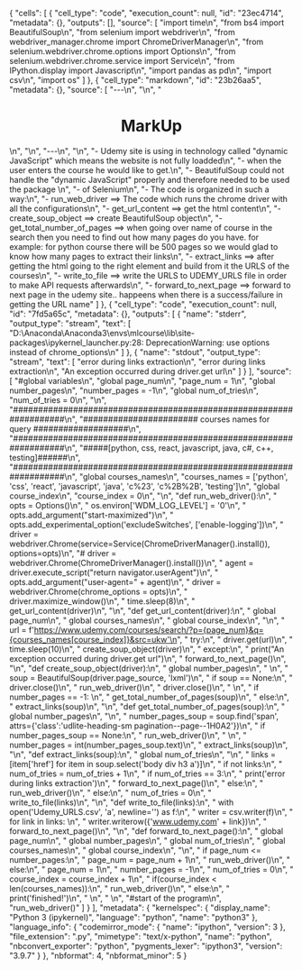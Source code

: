 {
 "cells": [
  {
   "cell_type": "code",
   "execution_count": null,
   "id": "23ec4714",
   "metadata": {},
   "outputs": [],
   "source": [
    "import time\n",
    "from bs4 import BeautifulSoup\n",
    "from selenium import webdriver\n",
    "from webdriver_manager.chrome import ChromeDriverManager\n",
    "from selenium.webdriver.chrome.options import Options\n",
    "from selenium.webdriver.chrome.service import Service\n",
    "from IPython.display import Javascript\n",
    "import pandas as pd\n",
    "import csv\n",
    "import os"
   ]
  },
  {
   "cell_type": "markdown",
   "id": "23b26aa5",
   "metadata": {},
   "source": [
    "---\n",
    "\n",
    "<center><h1><b>MarkUp</b></h1></center>\n",
    "\n",
    "---\n",
    "\n",
    "- Udemy site is using in technology called \"dynamic JavaScript\" which means the website is not fully loadded\n",
    "- when the user enters the course he would like to get.\n",
    "- BeautifulSoup could not handle the \"dynamic JavaScript\" properly and therefore needed to be used the package \n",
    "- of Selenium\n",
    "- The code is organized in such a way:\n",
    "- run_web_driver ==> The code which runs the chrome driver with all the configurations\n",
    "- get_url_content ==> get the html content\n",
    "- create_soup_object ==> create BeautifulSoup object\n",
    "- get_total_number_of_pages ==> when going over name of course in the search then you need to find out how many pages do you have. for example: for python course there will be 500 pages so we would glad to know how many pages to extract their links\n",
    "- extract_links ==> after getting the html going to the right element and build from it the URLS of the courses\n",
    "- write_to_file ==> write the URLS to UDEMY_URLS file in order to make API requests afterwards\n",
    "- forward_to_next_page ==> forward to next page in the udemy site.. happeens when there is a success/failure in getting the URL name"
   ]
  },
  {
   "cell_type": "code",
   "execution_count": null,
   "id": "7fd5a65c",
   "metadata": {},
   "outputs": [
    {
     "name": "stderr",
     "output_type": "stream",
     "text": [
      "D:\\Anaconda\\Anaconda3\\envs\\mlcourse\\lib\\site-packages\\ipykernel_launcher.py:28: DeprecationWarning: use options instead of chrome_options\n"
     ]
    },
    {
     "name": "stdout",
     "output_type": "stream",
     "text": [
      "error during links extraction\n",
      "error during links extraction\n",
      "An exception occurred during driver.get url\n"
     ]
    }
   ],
   "source": [
    "#global variables\n",
    "global page_num\n",
    "page_num = 1\n",
    "global number_pages\n",
    "number_pages = -1\n",
    "global num_of_tries\n",
    "num_of_tries = 0\n",
    "\n",
    "###################################################################\n",
    "####################### courses names for query ###################\n",
    "###################################################################\n",
    "#####[python, css, react, javascript, java, c#, c++, testing]######\n",
    "###################################################################\n",
    "global courses_names\n",
    "courses_names = ['python', 'css', 'react', 'javascript', 'java', 'c%23', 'c%2B%2B', 'testing']\n",
    "global course_index\n",
    "course_index = 0\n",
    "\n",
    "def run_web_driver():\n",
    "    opts = Options()\n",
    "    os.environ['WDM_LOG_LEVEL'] = '0'\n",
    "    opts.add_argument(\"start-maximized\")\n",
    "    opts.add_experimental_option('excludeSwitches', ['enable-logging'])\n",
    "    driver = webdriver.Chrome(service=Service(ChromeDriverManager().install()), options=opts)\n",
    "#     driver = webdriver.Chrome(ChromeDriverManager().install())\n",
    "    agent = driver.execute_script(\"return navigator.userAgent\")\n",
    "    opts.add_argument(\"user-agent=\" + agent)\n",
    "    driver = webdriver.Chrome(chrome_options = opts)\n",
    "    driver.maximize_window()\n",
    "    time.sleep(8)\n",
    "    get_url_content(driver)\n",
    "\n",
    "def get_url_content(driver):\n",
    "    global page_num\n",
    "    global courses_names\n",
    "    global course_index\n",
    "\n",
    "    url = f'https://www.udemy.com/courses/search/?p={page_num}&q={courses_names[course_index]}&src=ukw'\n",
    "    try:\n",
    "        driver.get(url)\n",
    "        time.sleep(10)\n",
    "        create_soup_object(driver)\n",
    "    except:\n",
    "        print(\"An exception occurred during driver.get url\")\n",
    "        forward_to_next_page()\n",
    "\n",
    "def create_soup_object(driver):\n",
    "    global number_pages\n",
    "    \n",
    "    soup = BeautifulSoup(driver.page_source, 'lxml')\n",
    "    if soup == None:\n",
    "        driver.close()\n",
    "        run_web_driver()\n",
    "    driver.close()\n",
    "    \n",
    "    if number_pages == -1: \n",
    "        get_total_number_of_pages(soup)\n",
    "    else:\n",
    "        extract_links(soup)\n",
    "\n",
    "def get_total_number_of_pages(soup):\n",
    "    global number_pages\n",
    "\n",
    "    number_pages_soup = soup.find('span', attrs={'class':'udlite-heading-sm pagination--page--1H0A2'})\n",
    "    if number_pages_soup == None:\n",
    "        run_web_driver()\n",
    "        \n",
    "    number_pages = int(number_pages_soup.text)\n",
    "    extract_links(soup)\n",
    "\n",
    "def extract_links(soup):\n",
    "    global num_of_tries\n",
    "\n",
    "    links = [item['href'] for item in soup.select('body div h3 a')]\n",
    "    if not links:\n",
    "        num_of_tries = num_of_tries + 1\n",
    "        if num_of_tries == 3:\n",
    "            print('error during links extraction')\n",
    "            forward_to_next_page()\n",
    "        else:\n",
    "            run_web_driver()\n",
    "    else:\n",
    "        num_of_tries = 0\n",
    "        write_to_file(links)\n",
    "\n",
    "def write_to_file(links):\n",
    "    with open('Udemy_URLS.csv', 'a', newline='') as f:\n",
    "        writer = csv.writer(f)\n",
    "        for link in links:            \n",
    "            writer.writerow({'www.udemy.com' + link})\n",
    "    forward_to_next_page()\n",
    "\n",
    "def forward_to_next_page():\n",
    "    global page_num\n",
    "    global number_pages\n",
    "    global num_of_tries\n",
    "    global courses_names\n",
    "    global course_index\n",
    "\n",
    "    if page_num <= number_pages:\n",
    "        page_num = page_num + 1\n",
    "        run_web_driver()\n",
    "    else:\n",
    "        page_num = 1\n",
    "        number_pages = -1\n",
    "        num_of_tries = 0\n",
    "        course_index = course_index + 1\n",
    "        if(course_index < len(courses_names)):\n",
    "            run_web_driver()\n",
    "        else:\n",
    "            print('finished!')\n",
    "            \n",
    "            \n",
    "#start of the program\n",
    "run_web_driver()"
   ]
  }
 ],
 "metadata": {
  "kernelspec": {
   "display_name": "Python 3 (ipykernel)",
   "language": "python",
   "name": "python3"
  },
  "language_info": {
   "codemirror_mode": {
    "name": "ipython",
    "version": 3
   },
   "file_extension": ".py",
   "mimetype": "text/x-python",
   "name": "python",
   "nbconvert_exporter": "python",
   "pygments_lexer": "ipython3",
   "version": "3.9.7"
  }
 },
 "nbformat": 4,
 "nbformat_minor": 5
}
